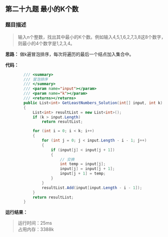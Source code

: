 ## 第二十九题 最小的K个数

### 题目描述

> 输入n个整数，找出其中最小的K个数。例如输入4,5,1,6,2,7,3,8这8个数字，则最小的4个数字是1,2,3,4。

**思路：** 做k遍冒泡排序，每次将遍历的最后一个结点加入集合中。

**代码：** 

```C#
        /// <summary>
        /// 冒泡排序
        /// </summary>
        /// <param name="input"></param>
        /// <param name="k"></param>
        /// <returns></returns>
        public List<int> GetLeastNumbers_Solution(int[] input, int k)
        {
            List<int> resultList = new List<int>();
            if (k > input.Length)
                return resultList;

            for (int i = 0; i < k; i++)
            {
                for (int j = 0; j < input.Length - i - 1; j++)
                {
                    if (input[j] < input[j + 1])
                    {
                        // 交换
                        int temp = input[j];
                        input[j] = input[j + 1];
                        input[j + 1] = temp;
                    }
                }
                resultList.Add(input[input.Length - i - 1]);
            }
            return resultList;
        }
```

**运行结果：** 

> 运行时间：25ms   
占用内存：3388k